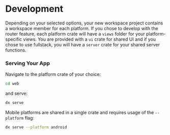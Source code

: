 # Development

Depending on your selected options, your new workspace project contains a workspace member for each platform.
If you chose to develop with the router feature, each platform crate will have a `views` folder for your platform-specific views.
You are provided with a `ui` crate for shared UI and if you chose to use fullstack, you will have a `server` crate for your shared server functions.

### Serving Your App

Navigate to the platform crate of your choice:
```bash
cd web
```

and serve:

```bash
dx serve
```

Mobile platforms are shared in a single crate and requires usage of the `--platform` flag:
```bash
dx serve --platform android
```